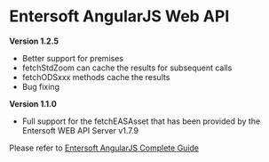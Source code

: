 # Entersoft AngularJS Web API

**Version 1.2.5**
- Better support for premises
- fetchStdZoom can cache the results for subsequent calls
- fetchODSxxx methods cache the results
- Bug fixing 

**Version 1.1.0**

- Full support for the fetchEASAsset that has been provided by the Entersoft WEB API Server v1.7.9


Please refer to [Entersoft AngularJS Complete Guide](http://developer.entersoft.gr/eswebapi/#/api/es.Services.Web.esWebApi)

